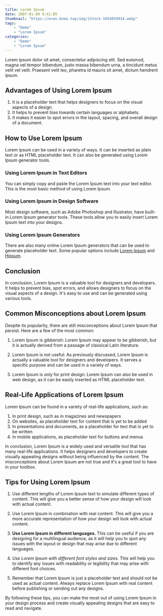 ```yaml
---
title: Lorem Ipsum
date: 2007-01-09 9:41:05
thumbnail: "https://evan.beee.top/img/iStock-1054858914.webp"
tags:
    - "Demo"
    - "Lorem Ipsum"
categories:
    - "Demo"
    - "Lorem Ipsum"
---
```


Lorem ipsum dolor sit amet, consectetur adipiscing elit. Sed euismod, magna vel tempor bibendum, justo massa bibendum urna, a tincidunt metus velit vel velit. Praesent velit leo, pharetra id mauris sit amet, dictum hendrerit ipsum.

## Advantages of Using Lorem Ipsum

1. It is a placeholder text that helps designers to focus on the visual aspects of a design.
2. It helps to prevent bias towards certain languages or alphabets.
3. It makes it easier to spot errors in the layout, spacing, and overall design of a document.

## How to Use Lorem Ipsum

Lorem ipsum can be used in a variety of ways. It can be inserted as plain text or as HTML placeholder text. It can also be generated using Lorem Ipsum generator tools.

### Using Lorem Ipsum in Text Editors

You can simply copy and paste the Lorem Ipsum text into your text editor. This is the most basic method of using Lorem Ipsum.

### Using Lorem Ipsum in Design Software

Most design software, such as Adobe Photoshop and Illustrator, have built-in Lorem Ipsum generator tools. These tools allow you to easily insert Lorem Ipsum text into your designs.

### Using Lorem Ipsum Generators

There are also many online Lorem Ipsum generators that can be used to generate placeholder text. Some popular options include [Lorem Ipsum](https://loremipsum.io/) and [Hipsum](https://hipsum.co/).

## Conclusion

In conclusion, Lorem Ipsum is a valuable tool for designers and developers. It helps to prevent bias, spot errors, and allows designers to focus on the visual aspects of a design. It's easy to use and can be generated using various tools.



## Common Misconceptions about Lorem Ipsum

Despite its popularity, there are still misconceptions about Lorem Ipsum that persist. Here are a few of the most common:

1. Lorem Ipsum is gibberish:  Lorem Ipsum may appear to be gibberish, but it is actually derived from a passage of classical Latin literature.

2. Lorem Ipsum is not useful:  As previously discussed, Lorem Ipsum is actually a valuable tool for designers and developers. It serves a specific purpose and can be used in a variety of ways.

3. Lorem Ipsum is only for print design: Lorem Ipsum can also be used in web design, as it can be easily inserted as HTML placeholder text.

## Real-Life Applications of Lorem Ipsum

Lorem Ipsum can be found in a variety of real-life applications, such as:

1. In print design, such as in magazines and newspapers
2. On websites, as placeholder text for content that is yet to be added
3. In presentations and documents, as a placeholder for text that is yet to be written
4. In mobile applications, as placeholder text for buttons and menus

In conclusion, Lorem Ipsum is a widely used and versatile tool that has many real-life applications. It helps designers and developers to create visually appealing designs without being influenced by the content. The misconceptions about Lorem Ipsum are not true and it's a great tool to have in your toolbox.



## Tips for Using Lorem Ipsum

1. Use different lengths of Lorem Ipsum text to simulate different types of content. This will give you a better sense of how your design will look with actual content.

2. Use Lorem Ipsum in combination with real content. This will give you a more accurate representation of how your design will look with actual content.

3. **Use Lorem Ipsum in different languages.** This can be useful if you are designing for a multilingual audience, as it will help you to spot any issues with the layout or design that may arise due to different languages.

4. _Use Lorem Ipsum with different font styles and sizes._ This will help you to identify any issues with readability or legibility that may arise with different font choices.

5. Remember that Lorem Ipsum is just a placeholder text and should not be used as actual content. Always replace Lorem Ipsum with real content before publishing or sending out any designs.

By following these tips, you can make the most out of using Lorem Ipsum in your design process and create visually appealing designs that are easy to read and navigate.

